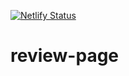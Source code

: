[![Netlify Status](https://api.netlify.com/api/v1/badges/d0ca9bcb-e7cc-4417-a2b4-a192714196f2/deploy-status)](https://app.netlify.com/sites/review-page-dzaky/deploys)

# review-page
